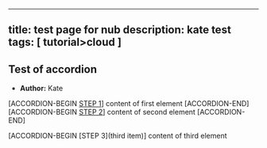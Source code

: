 
---
title: test page for nub
description: kate test
tags: [ tutorial>cloud ]
---

## Test of accordion
  - **Author:** Kate
  
[ACCORDION-BEGIN [STEP 1]()]
content of first element
[ACCORDION-END]   
[ACCORDION-BEGIN [STEP 2]()]
content of second element
[ACCORDION-END]

[ACCORDION-BEGIN [STEP 3](third item)]
content of third element
